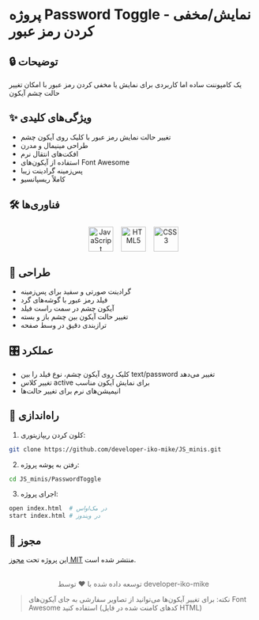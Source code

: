 # پروژه Password Toggle - نمایش/مخفی کردن رمز عبور

## 🔒 توضیحات  
یک کامپوننت ساده اما کاربردی برای نمایش یا مخفی کردن رمز عبور با امکان تغییر حالت چشم آیکون

## ✨ ویژگی‌های کلیدی  
- تغییر حالت نمایش رمز عبور با کلیک روی آیکون چشم  
- طراحی مینیمال و مدرن  
- افکت‌های انتقال نرم  
- استفاده از آیکون‌های Font Awesome  
- پس‌زمینه گرادینت زیبا  
- کاملاً ریسپانسیو  

## 🛠️ فناوری‌ها  
<div align="center" style="display: flex; gap: 1rem; justify-content: center; margin: 1.5rem 0;">
  <img src="https://cdn.jsdelivr.net/gh/devicons/devicon/icons/javascript/javascript-original.svg" alt="JavaScript" width="50" height="50"/>
  <img src="https://cdn.jsdelivr.net/gh/devicons/devicon/icons/html5/html5-original.svg" alt="HTML5" width="50" height="50"/>
  <img src="https://cdn.jsdelivr.net/gh/devicons/devicon/icons/css3/css3-original.svg" alt="CSS3" width="50" height="50"/>
</div>

## 🎨 طراحی  
- گرادینت صورتی و سفید برای پس‌زمینه  
- فیلد رمز عبور با گوشه‌های گرد  
- آیکون چشم در سمت راست فیلد  
- تغییر حالت آیکون بین چشم باز و بسته  
- ترازبندی دقیق در وسط صفحه  

## 🎛️ عملکرد  
- کلیک روی آیکون چشم، نوع فیلد را بین text/password تغییر می‌دهد  
- تغییر کلاس active برای نمایش آیکون مناسب  
- انیمیشن‌های نرم برای تغییر حالت‌ها  

## 🚀 راه‌اندازی  
1. کلون کردن ریپازیتوری:  
```bash
git clone https://github.com/developer-iko-mike/JS_minis.git
```
2. رفتن به پوشه پروژه:  
```bash
cd JS_minis/PasswordToggle
```
3. اجرای پروژه:  
```bash
open index.html  # در مک‌اواس
start index.html # در ویندوز
```

## 📜 مجوز  
این پروژه تحت [مجوز MIT](https://opensource.org/licenses/MIT) منتشر شده است.  

<div style="margin-top: 2rem; text-align: center; font-size: 0.9rem; color: #666;">
  توسعه داده شده با ❤️ توسط developer-iko-mike
</div>

> نکته: برای تغییر آیکون‌ها می‌توانید از تصاویر سفارشی به جای آیکون‌های Font Awesome استفاده کنید (کدهای کامنت شده در فایل HTML)